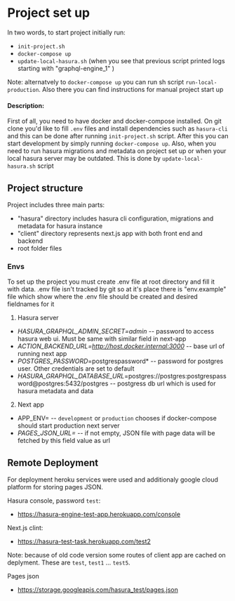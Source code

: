 # Project set up

In two words, to start project initially run:

- `init-project.sh`
- `docker-compose up`
- `update-local-hasura.sh` (when you see that previous script printed logs starting with "graphql-engine_1" )

Note: alternatvely to `docker-compose up` you can run sh script `run-local-production`. Also there you can find instructions for manual project start up

#### Description:

First of all, you need to have docker and docker-compose installed.
On git clone you'd like to fill `.env` files and install dependencies such as `hasura-cli` and this can be done after running `init-project.sh` script. After this you can start development by simply running `docker-compose up`.
Also, when you need to run hasura migrations and metadata on project set up or when your local hasura server may be outdated. This is done by `update-local-hasura.sh` script

## Project structure

Project includes three main parts:

- "hasura" directory includes hasura cli configuration, migrations and metadata for hasura instance
- "client" directory represents next.js app with both front end and backend
- root folder files

### Envs

To set up the project you must create .env file at root directory and fill it with data. .env file isn't tracked by git so at it's place there is "env.example" file which show where the .env file should be created and desired fieldnames for it

1. Hasura server

- _HASURA_GRAPHQL_ADMIN_SECRET=admin_ -- password to access hasura web ui. Must be same with similar field in next-app
- _ACTION_BACKEND_URL=http://host.docker.internal:3000_ -- base url of running next app
- _POSTGRES_PASSWORD_=postgrespassword\* -- password for postgres user. Other credentials are set to default
- _HASURA_GRAPHQL_DATABASE_URL_=postgres://postgres:postgrespassword@postgres:5432/postgres -- postgress db url which is used for hasura metadata and data

2. Next app

- APP_ENV= -- `development` or `production` chooses if docker-compose should start production next server
- _PAGES_JSON_URL=_ -- if not empty, JSON file with page data will be fetched by this field value as url

## Remote Deployment

For deployment heroku services were used and additionaly google cloud platform for storing pages JSON.

Hasura console, password `test`:

- https://hasura-engine-test-app.herokuapp.com/console

Next.js clint:

- https://hasura-test-task.herokuapp.com/test2

Note: because of old code version some routes of client app are cached on deplyment. These are `test`, `test1` ... `test5`.

Pages json

- https://storage.googleapis.com/hasura_test/pages.json
